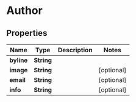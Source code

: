 

# Author

## Properties

Name | Type | Description | Notes
------------ | ------------- | ------------- | -------------
**byline** | **String** |  | 
**image** | **String** |  |  [optional]
**email** | **String** |  |  [optional]
**info** | **String** |  |  [optional]




